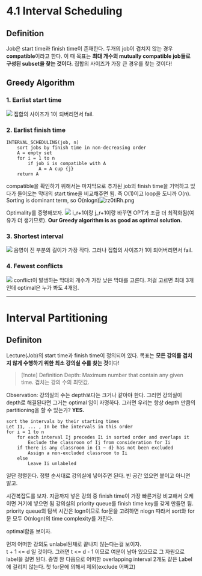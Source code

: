 # 4.1 Interval Scheduling
## Definition

Job은 start time과 finish time이 존재한다. 두개의 job이 겹치지 않는 경우 **compatible**이라고 한다.
이 때 목표는 **최대 개수의 mutually compatible job들로 구성된 subset을 찾는 것이다.**
집합의 사이즈가 가장 큰 경우를 찾는 것이다!

## Greedy Algorithm

### 1. Earlist start time
![](https://i.imgur.com/1IHSlmc.png)
집합의 사이즈가 1이 되버리면서 fail.
### **2. Earlist finish time**

```pseudocode
INTERVAL_SCHEDULING(job, n)
	sort jobs by finish time in non-decreasing order
	A = empty set
	for i = 1 to n
		if job i is compatible with A
			A = A cup {j}
	return A
```

compatible을 확인하기 위해서는 마지막으로 추가된 job의 finish time을 기억하고 있다가 들어오는 막대의 start time을 비교해주면 됨. 즉 O(1)이고 loop을 도니까 O(n).
Sorting is dominant term, so O(nlogn)![rz0tiRh.png](https://i.imgur.com/rz0tiRh.png)

Optimality를 증명해보자.
![](https://i.imgur.com/rz0tiRh.png)
i_r+1이랑 j_r+1이랑 바꾸면 OPT가 조금 더 최적화됨(여유가 더 생기므로).
**Our Greedy algorithm is as good as optimal solution.**
### 3. Shortest interval
![](https://i.imgur.com/a6D4vMA.png)
음영이 진 부분의 길이가 가장 작다. 그러나 집합의 사이즈가 1이 되어버리면서 fail.
### 4. Fewest conflicts
![](https://i.imgur.com/OT7Y4PV.png)
conflict이 발생하는 막대의 개수가 가장 낮은 막대를 고른다. 저걸 고르면 최대 3개 인데 optimal은 누가 봐도 4개임.

---
# Interval Partitioning

## Definiton
Lecture(Job)의 start time과 finish time이 정의되어 있다.
목표는 **모든 강의를 겹치지 않게 수행하기 위한 최소 강의실 수를 찾는 것**이다!

>[!note] Definition
>Depth: Maximum number that contain any given time. 겹치는 강의 수의 최댓값.

Observation: 강의실의 수는 depth보다는 크거나 같아야 한다.
그러면 강의실이 depth로 해결된다면 그거는 optimal 임이 자명하다.
그러면 우리는 항상 depth 만큼의 partitioning을 할 수 있는가? **YES.**

```pseudocode
sort the intervals by their starting times
Let I1, ... , In be the intervals in this order
for i = 1 to n
	for each interval Ij precedes Ii in sorted order and overlaps it
		Exclude the classroom of Ij from consideration for Ii
	if there is any classroom in {1 ~ d} has not been excluded
		Assign a non-excluded classroom to Ii
	else 
		Leave Ii unlabeled
```

일단 정렬한다. 
정렬 순서대로 강의실에 넣어주면 된다.
빈 공간 있으면 붙이고 아니면 말고.

시간복잡도를 보자.
지금까지 넣은 강의 중 finish time이 가장 빠른거랑 비교해서 오케이면 거기에 넣으면 됨
강의실의 priority queue를 finish time key를 갖게 만들면 됨.
priority queue의 탐색 시간은 logn이므로 for문을 고려하면 nlogn
따라서 sort와 for문 모두 O(nlogn)의 time complexity를 가진다.

optimal함을 보이자.

먼저 어떠한 강의도 unlabel된채로 끝나지 않는다는걸 보이자.\
t + 1 <= d 일 것이다.
그러면 t <= d - 1 이므로 여분이 남아 있으므로 그 자원으로 label을 걸면 된다. 증명 완
다음으로 어떠한 overlapping interval 2개도 같은 Label에 걸리지 않는다. 첫 for문에 의해서 제외(exclude 어쩌고)